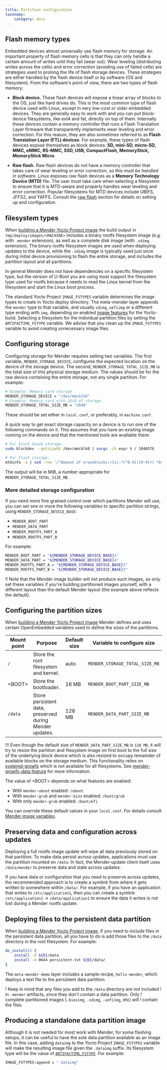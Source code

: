 ```yaml
---
title: Partition configuration
taxonomy:
    category: docs
---
```


## Flash memory types

Embedded devices almost universally use flash memory for storage.
An important property of flash memory cells is that they can only
handle a certain amount of writes until they fail (wear out).
Wear leveling (distributing writes across the cells)
and error correction (avoiding use of failed cells) are strategies used to
prolong the life of flash storage devices. These strategies are either handled
by the flash device itself or by software (OS and filesystem). From the 
software's point of view, there are two types of flash memory:

* **Block device.** These flash devices will expose a linear array of
blocks to the OS, just like hard drives do. This is the most common
type of flash device used with Linux, except in very low-cost or older embedded devices.
They are generally easy to work with and you can put block-device filesystems,
like ext4 and fat, directly on top of them. Internally these devices contain
a *memory controller* that runs a Flash Translation Layer firmware that 
transparently implements wear leveling and error correction. For this
reason, they are also sometimes referred to as **Flash Translation Layer (FTL) devices**.
For example, these types of flash devices expose themselves as block devices: **SD, mini-SD, micro-SD,
MMC, eMMC, RS-MMC, SSD, USB, CompactFlash, MemoryStick, MemoryStick Micro**.

* **Raw flash.** Raw flash devices do not have a memory controller that takes
care of wear leveling or error correction, so this *must be handled in
software*. Linux exposes raw flash devices as a **Memory Technology
Device (MTD)** file. The user must take care when selecting a filesystem to ensure
that it is MTD-aware and properly handles wear leveling and error correction.
Popular filesystems for MTD devices include UBIFS, JFFS2, and YAFFS.
Consult the [raw flash](../03.Raw-flash/docs.md) section for details on setting up and
configuration.


## filesystem types

When [building a Mender Yocto Project image](../../03.Build-for-demo/docs.md) the build output in `tmp/deploy/images/<MACHINE>` includes a binary rootfs filesystem image (e.g. with `.mender` extension), as well as a complete disk image (with `.sdimg` extension). The binary rootfs filesystem images are used when deploying updates to the device, while the `.sdimg` image is typically used just once during initial device provisioning to flash the entire storage, and includes the partition layout and all partitions.

In general Mender does not have dependencies on a specific filesystem type, but the version of U-Boot you are using must support the filesystem type used for rootfs because it needs to read the Linux kernel from the filesystem and start the Linux boot process.

The standard Yocto Project `IMAGE_FSTYPES` variable determines the image types
to create in Yocto deploy directory. The meta-mender layer appends the `mender`
type to that variable, and usually `sdimg`, `uefiimg` or a different type ending
with `img`, depending on enabled
[image features](../../04.Image-customization/01.Features/docs.md#list-of-features)
for the Yocto-build. Selecting a filesystem for the individual partition files
by setting the `ARTIFACTIMG_FSTYPE` variable. We advise that you clean up
the `IMAGE_FSTYPES` variable to avoid creating unnecessary image files.


## Configuring storage

Configuring storage for Mender requires setting two variables. The first
variable, `MENDER_STORAGE_DEVICE`, configures the expected location on the
device of the storage device. The second, `MENDER_STORAGE_TOTAL_SIZE_MB` is the
total size of this physical storage medium. The values should be for the raw
device containing the entire storage, not any single partition. For example:

```bash
# Example: Memory card storage
MENDER_STORAGE_DEVICE = "/dev/mmcblk0"
# Example: Memory card with 2GiB of storage.
MENDER_STORAGE_TOTAL_SIZE_MB = "2048"
```

These should be set either in `local.conf`, or preferably, in `machine.conf`.

A quick way to get exact storage capacity on a device is to run one of the following commands on it. This assumes that you have an existing image running on the device and that the mentioned tools are available there:

```bash
# For block based storage:
sudo blockdev --getsize64 /dev/mmcblk0 | xargs -i% expr % / 1048576

# For Flash storage:
mtdinfo -a | sed -rne '/^Amount of eraseblocks:/{s/.*[^0-9]([0-9]+) *bytes.*/\1/; p}' | awk '{s+=$0} END {print s}' | xargs -i% expr % / 1048576
```

The output will be in MiB, a number appropriate for `MENDER_STORAGE_TOTAL_SIZE_MB`.


### More detailed storage configuration

If you need more fine grained control over which partitions Mender will use, you can set one or more the following variables to specific partition strings, using `MENDER_STORAGE_DEVICE_BASE`:

* `MENDER_BOOT_PART`
* `MENDER_DATA_PART`
* `MENDER_ROOTFS_PART_A`
* `MENDER_ROOTFS_PART_B`

For example:

```bash
MENDER_BOOT_PART = "${MENDER_STORAGE_DEVICE_BASE}1"
MENDER_DATA_PART = "${MENDER_STORAGE_DEVICE_BASE}4"
MENDER_ROOTFS_PART_A = "${MENDER_STORAGE_DEVICE_BASE}2"
MENDER_ROOTFS_PART_B = "${MENDER_STORAGE_DEVICE_BASE}3"
```

!! Note that the Mender image builder will not produce such images, so only set these variables if you're building partitioned images yourself, with a different layout than the default Mender layout (the example above reflects the default).


## Configuring the partition sizes

When [building a Mender Yocto Project image](../../03.Build-for-demo/docs.md) Mender defines and uses certain OpenEmbedded variables used to define the sizes of the partitions.

| Mount point  | Purpose                                                 | Default size | Variable to configure size     |
|--------------|---------------------------------------------------------|--------------|--------------------------------|
| `/`          | Store the root filesystem and kernel.                   | auto         | `MENDER_STORAGE_TOTAL_SIZE_MB` |
| &lt;BOOT&gt; | Store the bootloader.                                   | 16 MB        | `MENDER_BOOT_PART_SIZE_MB`     |
| `/data`      | Store persistent data, preserved during Mender updates. | 128 MB       | `MENDER_DATA_PART_SIZE_MB`     |

!!! Even though the default size of `MENDER_DATA_PART_SIZE_MB` is `128 MB`, it will try to resize the partition and filesystem image on first boot to the full size of the underlying block device which is also resized to occupy remainder of available blocks on the storage medium. This functionality relies on [systemd-growfs](https://www.freedesktop.org/software/systemd/man/systemd-makefs@.service.html) which is not available for all filesystems. See [mender-growfs-data feature](../../04.Image-customization/01.Features/docs.md) for more information.

The value of &lt;BOOT&gt; depends on what features are enabled:
* With `mender-uboot` enabled: `/uboot`
* With `mender-grub` and `mender-bios` enabled: `/boot/grub`
* With only `mender-grub` enabled: `/boot/efi`

You can override these default values in your `local.conf`. For details consult [Mender image variables](../../99.Variables/docs.md).


## Preserving data and configuration across updates

Deploying a full rootfs image update will wipe all data previously stored on
that partition. To make data persist across updates, applications must use the
partition mounted on `/data`. In fact, the Mender-update client itself uses
`/data/mender` to preserve data and state across updates.

If you have data or configuration that you need to preserve across updates, the recommended approach is to create a symlink from where it gets written to somewhere within `/data/`. For example, if you have an application that writes to `/etc/application1`, then you can create a symlink `/etc/application1` -> `/data/application1` to ensure the data it writes is not lost during a Mender rootfs update.


## Deploying files to the persistent data partition

When [building a Mender Yocto Project image](../../03.Build-for-demo/docs.md),
if you need to include files in the persistent data partition, all you have to
do is add those files to the `/data` directory in the root filesystem.
For example:

```bash
do_install() {
    install -d ${D}/data
    install -m 0644 persistent.txt ${D}/data/
}
```

The `meta-mender-demo` layer includes a sample recipe, `hello-mender`, which deploys a text file to the persistent data partition.

! Keep in mind that any files you add to the `/data` directory are not included
! in `.mender` artifacts, since they don't contain a data partition. Only
! complete partitioned images (`.biosimg`, `.sdimg`, `.uefiimg`, etc) will
! contain the files.


## Producing a standalone data partition image

Although it is not needed for most work with Mender, for some flashing setups,
it can be useful to have the sole data partition available as an image file.
In this case, adding `dataimg` to the Yocto Project `IMAGE_FSTYPES`
variable will make the resulting image file given the `.dataimg` suffix. Its
filesystem type will be the value of
[`ARTIFACTIMG_FSTYPE`](../../99.Variables/docs.md#artifactimg_fstype).
For example:

```bash
IMAGE_FSTYPES:append = " dataimg"
```
